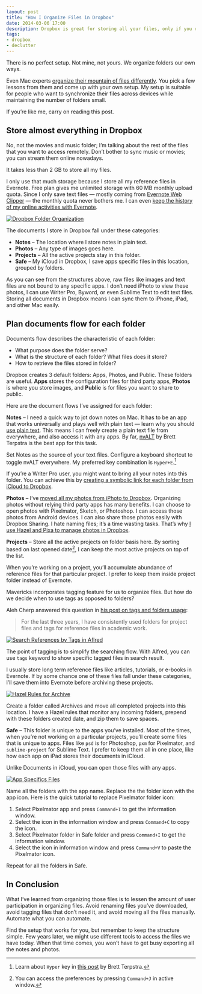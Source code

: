```yaml
---
layout: post
title: "How I Organize Files in Dropbox"
date: 2014-03-06 17:00
description: Dropbox is great for storing all your files, only if you organize them well.
tags:
- dropbox
- declutter
---
```


There is no perfect setup. Not mine, not yours. We organize folders our own ways.

Even Mac experts [organize their mountain of files differently](http://www.macworld.com/article/2079188/how-mac-experts-organize-their-files.html "How Mac experts organize their files - Macworld").  You pick a few lessons from them and come up with your own setup. My setup is suitable for people who want to synchronize their files across devices while maintaining the number of folders small.

<!--more-->

If you’re like me, carry on reading this post.

## Store almost everything in Dropbox
No, not the movies and music folder; I’m talking about the rest of the files that you want to access remotely. Don’t bother to sync music or movies; you can stream them online nowadays.

It takes less than 2 GB to store all my files.

I only use that much storage because I store all my reference files in Evernote. Free plan gives me unlimited storage with 60 MB monthly upload quota. Since I only save text files — mostly coming from [Evernote Web Clipper][9983-001] — the monthly quota never bothers me. I can even [keep the history of my online activities with Evernote][9983-002].

[9983-001]: http://evernote.com/webclipper/ "Evernote Web Clipper - Evernote"
[9983-002]: http://sayzlim.net/remember-everything "Remember Everything - Sayz Lim"

[ ![Dropbox Folder Organization][img1] ](http://images.sayzlim.net/2014/03/dropbox_folder_organization.jpg "Dropbox Folder Organization")

[img1]: http://images.sayzlim.net/2014/03/dropbox_folder_organization.jpg "Dropbox Folder Organization"

The documents I store in Dropbox fall under these categories:

- **Notes** – The location where I store notes in plain text.
- **Photos** – Any type of images goes here.
- **Projects** – All the active projects stay in this folder.
- **Safe** – My iCloud in Dropbox, I save apps specific files in this location, grouped by folders.

As you can see from the structures above, raw files like images and text files are not bound to any specific apps. I don’t need iPhoto to view these photos, I can use Writer Pro, Byword, or even Sublime Text to edit text files. Storing all documents in Dropbox means I can sync them to iPhone, iPad, and other Mac easily.

## Plan documents flow for each folder
Documents flow describes the characteristic of each folder:

- What purpose does the folder serve?
- What is the structure of each folder? What files does it store?
- How to retrieve the files stored in folder?

Dropbox creates 3 default folders: Apps, Photos, and Public. These folders are useful. **Apps** stores the configuration files for third party apps, **Photos** is where you store images, and **Public** is for files you want to share to public.

Here are the document flows I’ve assigned for each folder:

**Notes** – I need a quick way to jot down notes on Mac. It has to be an app that works universally and plays well with plain text — learn why you should [use plain text](http://bettermess.com/a-plain-text-primer/ "A Plain Text Primer - A Better Mess"). This means I can freely create a plain text file from everywhere, and also access it with any apps. By far,  [nvALT](http://brettterpstra.com/projects/nvalt/ "nvALT - BrettTerpstra.com") by Brett Terpstra is the best app for this task.

Set Notes as the source of your text files. Configure a keyboard shortcut to toggle nvALT everywhere. My preferred key combination is `Hyper+E`.[^1]

If you’re a Writer Pro user, you might want to bring all your notes into this folder. You can achieve this by [creating a symbolic link for each folder from iCloud to Dropbox](http://sayzlim.net/sync-writer-pro-icloud-dropbox "Sync Writer Pro Between iCloud and Dropbox - Sayz Lim").

**Photos** – I’ve [moved all my photos from iPhoto to Dropbox][8675-001]. Organizing photos without relying third party apps has many benefits. I can choose to open photos with Pixelmator, Sketch, or Photoshop. I can access those photos from Android devices. I can also share those photos easily with Dropbox Sharing. I hate naming files; it’s a time wasting tasks. That’s why [I use Hazel and Pixa to manage photos in Dropbox][8675-002].

[8675-001]: http://sayzlim.net/move-entire-iphoto-library-to-dropbox "Move Entire iPhoto Library to Dropbox - Sayz Lim"
[8675-002]: http://sayzlim.net/manage-dropbox-photos-pixa "How I Manage Photos with Dropbox and Pixa - Sayz Lim"

**Projects** – Store all the active projects on folder basis here. By sorting based on last opened date[^2], I can keep the most active projects on top of the list.

When you’re working on a project, you’ll accumulate abundance of reference files for that particular project. I prefer to keep them inside project folder instead of Evernote.

Mavericks incorporates tagging feature for us to organize files. But how do we decide when to use tags as opposed to folders?

Aleh Cherp answered this question in [his post on tags and folders usage](http://blog.macademic.org/2014/02/09/tags-or-folders-depends-on-the-file/ "Tags or folders? Depends on the file. - Academic workflows on a Mac"):

> For the last three years, I have consistently used folders for project files and tags for reference files in academic work.

[ ![Search References by Tags in Aflred][img3] ](http://images.sayzlim.net/2014/03/dropbox_alfred_tags.jpg "Search References by Tags in Aflred")

[img3]: http://images.sayzlim.net/2014/03/dropbox_alfred_tags.jpg "Search References by Tags in Aflred"

The point of tagging is to simplify the searching flow. With Alfred, you can use `tags` keyword to show specific tagged files in search result.

I usually store long term reference files like articles, tutorials, or e-books  in Evernote. If by some chance one of these files fall under these categories, I’ll save them into Evernote before archiving these projects.

[ ![Hazel Rules for Archive][img4] ](http://images.sayzlim.net/2014/03/dropbox_hazel_rules.jpg "Hazel Rules for Archive")

[img4]: http://images.sayzlim.net/2014/03/dropbox_hazel_rules.jpg "Hazel Rules for Archive"

Create a folder called Archives and move all completed projects into this location. I have a Hazel rules that monitor any incoming folders, prepend with these folders created date, and zip them to save spaces.

**Safe** – This folder is unique to the apps you’ve installed. Most of the times, when you’re not working on a particular projects, you’ll create some files that is unique to apps. Files like `psd` is for Photoshop, `pxm` for Pixelmator, and `sublime-project` for Sublime Text. I prefer to keep them all in one place, like how each app on iPad stores their documents in iCloud.

Unlike Documents in iCloud, you can open those files with any apps.

[ ![App Specifics Files][img2] ](http://images.sayzlim.net/2014/03/dropbox_safe_folder.jpg "App Specifics Files")

[img2]: http://images.sayzlim.net/2014/03/dropbox_safe_folder.jpg "App Specifics Files"

Name all the folders with the app name. Replace the the folder icon with the app icon. Here is the quick tutorial to replace Pixelmator folder icon:

1. Select Pixelmator app and press `Command+I` to get the information window.
2. Select the icon in the information window and press `Command+C` to copy the icon.
3. Select Pixelmator folder in Safe folder and press `Command+I` to get the information window.
4. Select the icon in information window and press `Command+V` to paste the Pixelmator icon.

Repeat for all the folders in Safe.

## In Conclusion
What I’ve learned from organizing those files is to lessen the amount of user participation in organizing files. Avoid renaming files you’ve downloaded, avoid tagging files that don’t need it, and avoid moving all the files manually. Automate what you can automate.

Find the setup that works for you, but remember to keep the structure simple. Few years later, we might use different tools to access the files we have today. When that time comes, you won’t have to get busy exporting all the notes and photos.

[^1]: Learn about `Hyper` key in [this post](http://brettterpstra.com/2012/12/08/a-useful-caps-lock-key/ "A useful Caps Lock key - BrettTerpstra.com") by Brett Terpstra.

[^2]: You can access the preferences by pressing `Command+J` in active window.
